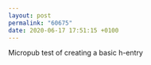 ```yaml
---
layout: post
permalink: "60675"
date: 2020-06-17 17:51:15 +0100
---
```


Micropub test of creating a basic h-entry
